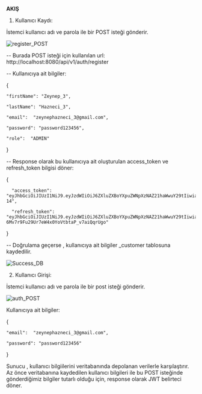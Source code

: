 
**AKIŞ**

1) Kullanıcı Kaydı:
   
İstemci kullanıcı adı ve parola ile bir POST isteği gönderir.

![register_POST](https://github.com/zeyhznc/Online-Book-Management-System/assets/68854214/9acbed30-f8e7-4510-84f2-5fffef958f3d)

-- Burada POST isteği için kullanılan url: http://localhost:8080/api/v1/auth/register

-- Kullanıcıya ait bilgiler:

  {
    
    "firstName": "Zeynep_3",
    
    "lastName": "Hazneci_3",
    
    "email":  "zeynephazneci_3@gmail.com",
    
    "password": "password123456",
    
    "role":  "ADMIN"
  }
   
-- Response olarak bu kullanıcıya ait oluşturulan access_token ve refresh_token bilgisi döner:

  {
     
      "access_token": "eyJhbGciOiJIUzI1NiJ9.eyJzdWIiOiJ6ZXluZXBoYXpuZWNpXzNAZ21haWwuY29tIiwiaWF0IjoxNzE1Nzg0MDk3LCJleHAiOjE3MTU4NzA0OTd9.FlcM_4v6DMnH1HhlNKpdg0L_lv9damDmkXpz30S1-14",
     
      "refresh_token": "eyJhbGciOiJIUzI1NiJ9.eyJzdWIiOiJ6ZXluZXBoYXpuZWNpXzNAZ21haWwuY29tIiwiaWF0IjoxNzE1Nzg0MDk3LCJleHAiOjE3MTgzNzYwOTd9.x1O29-6Mv7r9Fu29Ur7eW4x0YoVtbtaP_v7aiQqrUgo"
  }

  -- Doğrulama geçerse , kullanıcıya ait bilgiler _customer tablosuna kaydedilir. 

![Success_DB](https://github.com/zeyhznc/Online-Book-Management-System/assets/68854214/416ddf25-77ce-4d29-a691-e74c9feacfbf)

2) Kullanıcı Girişi:

İstemci kullanıcı adı ve parola ile bir post isteği gönderir.

![auth_POST](https://github.com/zeyhznc/Online-Book-Management-System/assets/68854214/af99eec1-3a80-470a-a30b-f51461c3b0db)

Kullanıcıya ait bilgiler:

  {
   
    "email":  "zeynephazneci_3@gmail.com",
    
    "password": "password123456"
    
  }


Sunucu , kullanıcı bilgiilerini veritabanında depolanan verilerle karşılaştırır. Az önce veritabanına kaydedilen kullanıcı bilgileri ile bu POST isteğinde gönderdiğimiz bilgiler tutarlı olduğu için, response olarak JWT belirteci döner.


